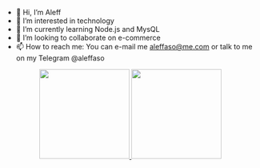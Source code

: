 - 👋 Hi, I’m Aleff
- 👀 I’m interested in technology
- 🌱 I’m currently learning Node.js and MysQL
- 💞️ I’m looking to collaborate on e-commerce
- 📫 How to reach me: You can e-mail me aleffaso@me.com or talk to me on my Telegram @aleffaso

<div align="center">
  <a href="https://github.com/aleffaso">
  <img height="180em" src="https://github-readme-stats.vercel.app/api?username=aleffaso&theme=dark&show_icons=true&count_private=true"/>
  <img height="180em" src="https://github-readme-stats.vercel.app/api/top-langs/?username=aleffaso&layout=compact&langs_count=7&theme=dark"/>
</div>
